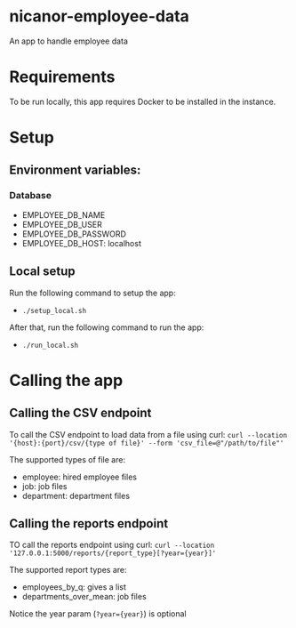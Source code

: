 # nicanor-employee-data
 An app to handle employee data

 # Requirements

 To be run locally, this app requires Docker to be installed in the instance.

# Setup

## Environment variables:

### Database

* EMPLOYEE_DB_NAME
* EMPLOYEE_DB_USER
* EMPLOYEE_DB_PASSWORD
* EMPLOYEE_DB_HOST: localhost

## Local setup

Run the following command to setup the app:

* `./setup_local.sh`

After that, run the following command to run the app:

* `./run_local.sh`

# Calling the app

## Calling the CSV endpoint

To call the CSV endpoint to load data from a file using curl:
`curl --location '{host}:{port}/csv/{type of file}' --form 'csv_file=@"/path/to/file"'`

The supported types of file are:
* employee: hired employee files
* job: job files
* department: department files

## Calling the reports endpoint

TO call the reports endpoint using curl:
`curl --location '127.0.0.1:5000/reports/{report_type}[?year={year}]'`

The supported report types are:
* employees_by_q: gives a list 
* departments_over_mean: job files

Notice the year param (`?year={year}`) is optional
